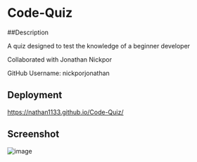 # Code-Quiz

##Description

A quiz designed to test the knowledge of a beginner developer

Collaborated with Jonathan Nickpor

GitHub Username: nickporjonathan

## Deployment
https://nathan1133.github.io/Code-Quiz/ 

## Screenshot
![image](https://user-images.githubusercontent.com/94014154/148710027-5277c868-6db8-4a20-9434-1cacb3694d5d.png)
